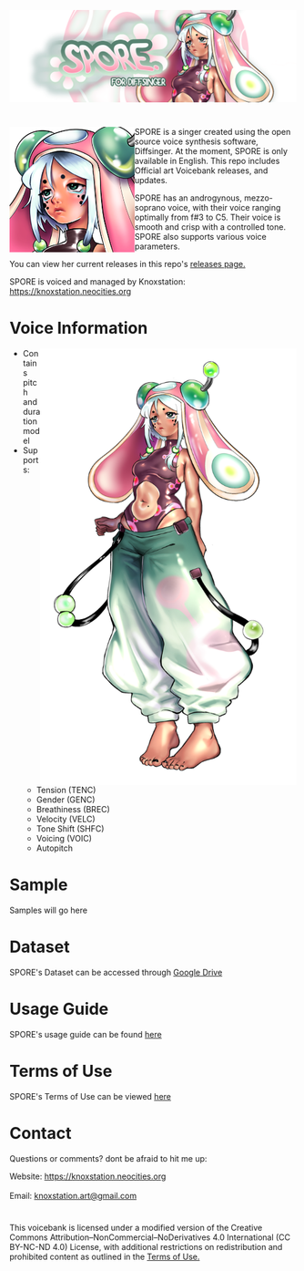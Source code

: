 <p align="center">
<img src="Art/banner.png" >
</p>

#

<img src="Art/icon.png" align="left" width="220"> SPORE is a singer created using the open source voice synthesis software, Diffsinger. At the moment, SPORE is only available in English. 
This repo includes Official art Voicebank releases, and updates.

SPORE has an androgynous, mezzo-soprano voice, with their voice ranging optimally from f#3 to C5. Their voice is smooth and crisp with a controlled tone. SPORE also supports various voice parameters.

You can view her current releases in this repo's [releases page.
](https://github.com/knoxstation/SPORE/releases) <br>

SPORE is voiced and managed by Knoxstation: https://knoxstation.neocities.org
<br clear="all" />

# Voice Information 

<img src="Art/portrait.png" align="right" width="450">

* Contains pitch and duration model 
* Supports: 
  * Tension (TENC)
  * Gender (GENC)
  * Breathiness (BREC)
  * Velocity (VELC)
  * Tone Shift (SHFC)
  * Voicing (VOIC)
  * Autopitch 

# Sample
Samples will go here

# Dataset
SPORE's Dataset can be accessed through [Google Drive](https://drive.google.com/drive/folders/1IV71YxyMURqFACkiN6v__u_kLFggAO9s?usp=sharing)

# Usage Guide
SPORE's usage guide can be found [here](usage.md)

# Terms of Use
SPORE's Terms of Use can be viewed [here](TOS.md)

# Contact
Questions or comments? dont be afraid to hit me up:

Website: https://knoxstation.neocities.org <br><br>
Email: knoxstation.art@gmail.com

# 
This voicebank is licensed under a modified version of the Creative Commons Attribution–NonCommercial–NoDerivatives 4.0 International (CC BY-NC-ND 4.0) License, with additional restrictions on redistribution and prohibited content as outlined in the [Terms of Use.](TOS.md)
